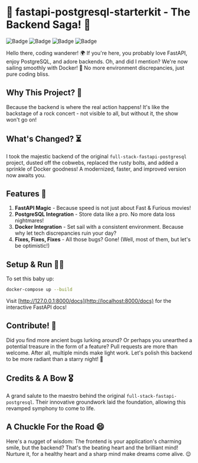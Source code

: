 # 🚀  fastapi-postgresql-starterkit - The Backend Saga! 🎉

![Badge](https://img.shields.io/badge/Made%20with-FastAPI-green)
![Badge](https://img.shields.io/badge/PostgreSQL-For%20All%20Your%20Data%20Needs-blue)
![Badge](https://img.shields.io/badge/Dockerized-Yep!-2496ED)
![Badge](https://img.shields.io/badge/Forked-But%20Revamped-red)

Hello there, coding wanderer! 🌍 If you're here, you probably love FastAPI, enjoy PostgreSQL, and adore backends. Oh, and did I mention? We're now sailing smoothly with Docker! 🐳 No more environment discrepancies, just pure coding bliss.

## Why This Project? 🤔

Because the backend is where the real action happens! It's like the backstage of a rock concert - not visible to all, but without it, the show won't go on!

## What's Changed? ⏳

I took the majestic backend of the original `full-stack-fastapi-postgresql` project, dusted off the cobwebs, replaced the rusty bolts, and added a sprinkle of Docker goodness! A modernized, faster, and improved version now awaits you.

## Features 🌈

1. **FastAPI Magic** - Because speed is not just about Fast & Furious movies!
2. **PostgreSQL Integration** - Store data like a pro. No more data loss nightmares!
3. **Docker Integration** - Set sail with a consistent environment. Because why let tech discrepancies ruin your day?
4. **Fixes, Fixes, Fixes** - All those bugs? Gone! (Well, most of them, but let's be optimistic!)

## Setup & Run 🏃‍♂️

To set this baby up:

```bash
docker-compose up --build

```


Visit [http://127.0.0.1:8000/docs](http://localhost:8000/docs) for the interactive FastAPI docs!

## Contribute! 🤝

Did you find more ancient bugs lurking around? Or perhaps you unearthed a potential treasure in the form of a feature? Pull requests are more than welcome. After all, multiple minds make light work. Let's polish this backend to be more radiant than a starry night! 💫

## Credits & A Bow 🎖️

A grand salute to the maestro behind the original `full-stack-fastapi-postgresql`. Their innovative groundwork laid the foundation, allowing this revamped symphony to come to life.

## A Chuckle For the Road 😄

Here's a nugget of wisdom: The frontend is your application's charming smile, but the backend? That's the beating heart and the brilliant mind! Nurture it, for a healthy heart and a sharp mind make dreams come alive. 😉
